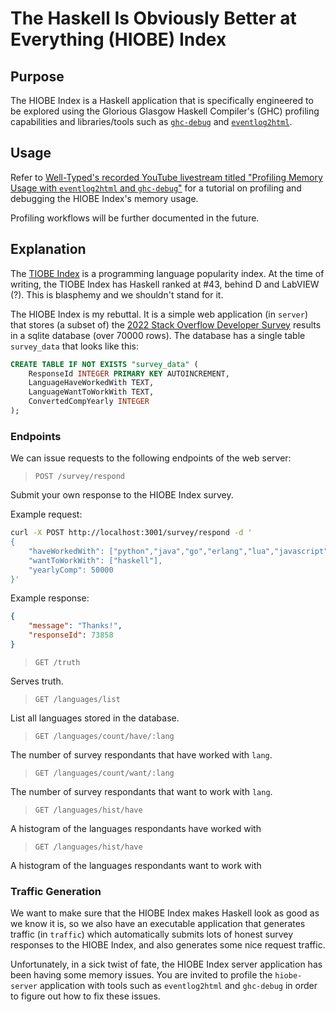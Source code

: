 # The **H**askell **I**s **O**bviously **B**etter at **E**verything (HIOBE) Index

## Purpose

The HIOBE Index is a Haskell application that is specifically engineered to be
explored using the Glorious Glasgow Haskell Compiler's (GHC) profiling
capabilities and libraries/tools such as
[`ghc-debug`](https://gitlab.haskell.org/ghc/ghc-debug) and
[`eventlog2html`](https://github.com/mpickering/eventlog2html).

## Usage

Refer to
[Well-Typed's recorded YouTube livestream titled "Profiling Memory Usage with `eventlog2html` and `ghc-debug`"](https://www.youtube.com/live/nIyaC3JtlyQ?feature=share)
for a tutorial on profiling and debugging the HIOBE Index's memory usage.

Profiling workflows will be further documented in the future.

## Explanation

The [TIOBE Index](https://www.tiobe.com/tiobe-index/) is a programming language
popularity index. At the time of writing, the TIOBE Index has Haskell ranked at
#43, behind D and LabVIEW (?). This is blasphemy and we shouldn't stand for it.

The HIOBE Index is my rebuttal. It is a simple web application (in `server`)
that stores (a subset of) the
[2022 Stack Overflow Developer Survey](https://survey.stackoverflow.co/2022/)
results in a sqlite database (over 70000 rows). The database has a single table
`survey_data` that looks like this:

```sql
CREATE TABLE IF NOT EXISTS "survey_data" (
    ResponseId INTEGER PRIMARY KEY AUTOINCREMENT,
    LanguageHaveWorkedWith TEXT,
    LanguageWantToWorkWith TEXT,
    ConvertedCompYearly INTEGER
);
```

### Endpoints

We can issue requests to the following endpoints of the web server:

> `POST /survey/respond`

Submit your own response to the HIOBE Index survey.

Example request:

```bash
curl -X POST http://localhost:3001/survey/respond -d '
{
    "haveWorkedWith": ["python","java","go","erlang","lua","javascript","typescript","clojure"],
    "wantToWorkWith": ["haskell"],
    "yearlyComp": 50000
}'
```

Example response:

```json
{
    "message": "Thanks!",
    "responseId": 73858
}
```

> `GET /truth`

Serves truth.

> `GET /languages/list`

List all languages stored in the database.

> `GET /languages/count/have/:lang`

The number of survey respondants that have worked with `lang`.

> `GET /languages/count/want/:lang`

The number of survey respondants that want to work with `lang`.

> `GET /languages/hist/have`

A histogram of the languages respondants have worked with

> `GET /languages/hist/have`

A histogram of the languages respondants want to work with

### Traffic Generation

We want to make sure that the HIOBE Index makes Haskell look as good as we know
it is, so we also have an executable application that generates traffic (in
`traffic`) which automatically submits lots of honest survey responses to the
HIOBE Index, and also generates some nice request traffic.

Unfortunately, in a sick twist of fate, the HIOBE Index server application has
been having some memory issues. You are invited to profile the `hiobe-server`
application with tools such as `eventlog2html` and `ghc-debug` in order to
figure out how to fix these issues.
